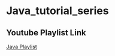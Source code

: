 # Java_tutorial_series

## Youtube Playlist Link
[Java Playlist](https://youtube.com/playlist?list=PLkPmSWtWNIyT7M4X0CTstjWUtr6rMjZur)
